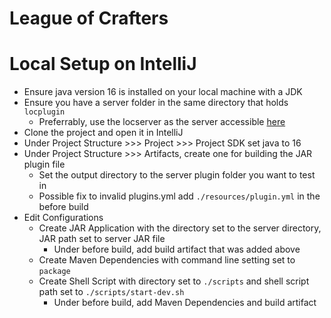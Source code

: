 # League of Crafters

# Local Setup on IntelliJ
- Ensure java version 16 is installed on your local machine with a JDK
- Ensure you have a server folder in the same directory that holds `locplugin`
    - Preferrably, use the locserver as the server accessible [here](https://gitlab.com/adamaguilera/locserver)
- Clone the project and open it in IntelliJ
- Under Project Structure >>> Project >>> Project SDK set java to 16
- Under Project Structure >>> Artifacts, create one for building the JAR plugin file
    - Set the output directory to the server plugin folder you want to test in
    - Possible fix to invalid plugins.yml add `./resources/plugin.yml` in the before build
- Edit Configurations
    - Create JAR Application with the directory set to the server directory, JAR path set to server JAR file
        - Under before build, add build artifact that was added above
    - Create Maven Dependencies with command line setting set to `package`
    - Create Shell Script with directory set to `./scripts` and shell script path set to `./scripts/start-dev.sh`
        - Under before build, add Maven Dependencies and build artifact
    